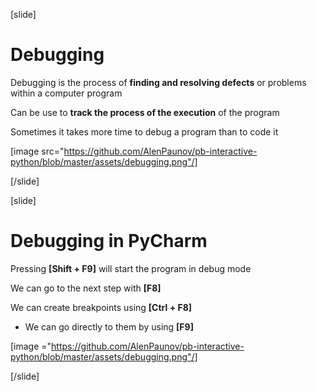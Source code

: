 [slide]
# Debugging
Debugging is the process of **finding and resolving defects** or problems within a computer program 

Can be use to **track the process of the execution** of the program

Sometimes it takes more time to debug a program than to code it

[image src="https://github.com/AlenPaunov/pb-interactive-python/blob/master/assets/debugging.png"/]

[/slide]

[slide]
# Debugging in PyCharm
Pressing **\[Shift + F9\]** will start the program in debug mode

We can go to the next step with **\[F8\]**

We can create breakpoints using **\[Ctrl + F8\]**
  * We can go directly to them by using **\[F9\]**

[image ="https://github.com/AlenPaunov/pb-interactive-python/blob/master/assets/debugging.png"/]

[/slide]